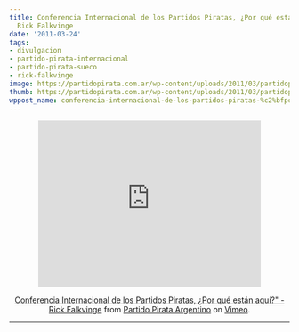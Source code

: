```yaml
---
title: Conferencia Internacional de los Partidos Piratas, ¿Por qué están aquí?" -
  Rick Falkvinge
date: '2011-03-24'
tags:
- divulgacion
- partido-pirata-internacional
- partido-pirata-sueco
- rick-falkvinge
image: https://partidopirata.com.ar/wp-content/uploads/2011/03/partidopiratainternacional.jpg
thumb: https://partidopirata.com.ar/wp-content/uploads/2011/03/partidopiratainternacional.jpg
wppost_name: conferencia-internacional-de-los-partidos-piratas-%c2%bfpor-que-estan-aqui-rick-falkvinge
---
```


<center><iframe src="http://player.vimeo.com/video/21445324" width="400" height="300" frameborder="0"></iframe><p><a href="http://vimeo.com/21445324">Conferencia Internacional de los Partidos Piratas, ¿Por qué están aquí?" - Rick Falkvinge</a> from <a href="http://vimeo.com/user3611990">Partido Pirata Argentino</a> on <a href="http://vimeo.com">Vimeo</a>.</p></p><p></p></center><hr />
